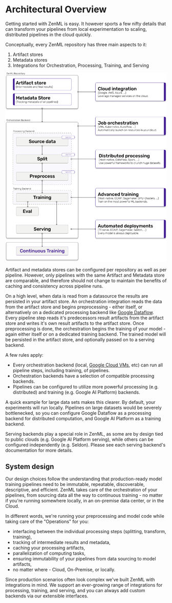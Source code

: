 # Architectural Overview

Getting started with ZenML is easy. It however sports a few nifty details that can transform your pipelines from local experimentation to scaling, distributed pipelines in the cloud quickly.

Conceptually, every ZenML repository has three main aspects to it:

1. Artifact stores
2. Metadata stores
3. Integrations for Orchestration, Processing, Training, and Serving

![High Level Conceptual Diagram of a training pipeline in a ZenML repository](../assets/architecture-overview-zenml.png)

Artifact and metadata stores can be configured per repository as well as per pipeline. However, only pipelines with the same Artifact and Metadata store are comparable, and therefore should not change to maintain the benefits of caching and consistency across pipeline runs.

On a high level, when data is read from a datasource the results are persisted in your artifact store. An orchestration integration reads the data from the artifact store and begins preprocessing - either itself, or alternatively on a dedicated processing backend like [Google Dataflow](https://cloud.google.com/dataflow). Every pipeline step reads it's predecessors result artifacts from the artifact store and writes it's own result artifacts to the artifact store. Once preprocessing is done, the orchestration begins the training of your model - again either itself or on a dedicated training backend. The trained model will be persisted in the artifact store, and optionally passed on to a serving backend.

A few rules apply:

* Every orchestration backend \(local, [Google Cloud VMs](../tutorials/running-a-pipeline-on-a-google-cloud-vm.md), etc\) can run all pipeline steps, including training, of pipelines. 
* Orchestration backends have a selection of compatible processing backends.
* Pipelines can be configured to utilize more powerful processing \(e.g. distributed\) and training \(e.g. Google AI Platform\) backends. 

A quick example for large data sets makes this clearer. By default, your experiments will run locally. Pipelines on large datasets would be severely bottlenecked, so you can configure Google Dataflow as a processing backend for distributed computation, and Google AI Platform as a training backend.

Serving backends play a special role in ZenML, as some are by design tied to public clouds \(e.g. Google AI Platform serving\), while others can be configured independently \(e.g. Seldon\). Please see each serving backend's documentation for more details.

## System design

Our design choices follow the understanding that production-ready model training pipelines need to be immutable, repeatable, discoverable, descriptive, and efficient. ZenML takes care of the orchestration of your pipelines, from sourcing data all the way to continuous training - no matter if you're running somewhere locally, in an on-premise data center, or in the Cloud.

In different words, we're running your preprocessing and model code while taking care of the "Operations" for you: 

* interfacing between the individual processing steps \(splitting, transform, training\), 
* tracking of intermediate results and metadata, 
* caching your processing artifacts,
* parallelization of computing tasks,
* ensuring immutability of your pipelines from data sourcing to model artifacts,
* no matter where - Cloud, On-Premise, or locally.

Since production scenarios often look complex we've built ZenML with integrations in mind. We support an ever-growing range of integrations for processing, training, and serving, and you can always add custom backends via our extensible interfaces.



